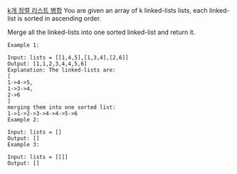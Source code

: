 [k개 정렬 리스트 병합](https://leetcode.com/problems/merge-k-sorted-lists/)
You are given an array of k linked-lists lists, each linked-list is sorted in ascending order.

Merge all the linked-lists into one sorted linked-list and return it.


```
Example 1:

Input: lists = [[1,4,5],[1,3,4],[2,6]]
Output: [1,1,2,3,4,4,5,6]
Explanation: The linked-lists are:
[
1->4->5,
1->3->4,
2->6
]
merging them into one sorted list:
1->1->2->3->4->4->5->6
Example 2:

Input: lists = []
Output: []
Example 3:

Input: lists = [[]]
Output: []
```
